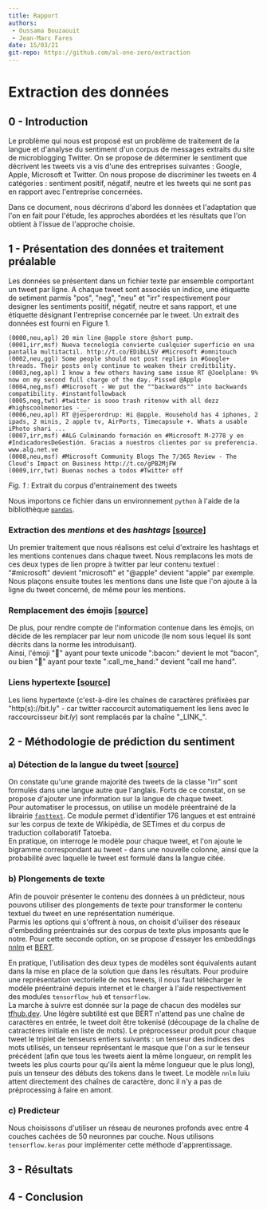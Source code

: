 ```yaml
---
title: Rapport
authors: 
 - Oussama Bouzaouit
 - Jean-Marc Fares
date: 15/03/21
git-repo: https://github.com/al-one-zero/extraction
---
```


Extraction des données
===

0 - Introduction
---
Le problème qui nous est proposé est un problème de traitement de la langue et d'analyse du sentiment d'un corpus de messages extraits du site de microblogging Twitter. On se propose de déterminer le sentiment que décrivent les tweets vis a vis d'une des entreprises suivantes : Google, Apple, Microsoft et Twitter.
On nous propose de discriminer les tweets en 4 catégories : sentiment positif, négatif, neutre et les tweets qui ne sont pas en rapport avec l'entreprise concernées.

Dans ce document, nous décrirons d'abord les données et l'adaptation que l'on en fait pour l'étude, les approches abordées et les résultats que l'on obtient à l'issue de l'approche choisie.

1 - Présentation des données et traitement préalable
---
Les données se présentent dans un fichier texte par ensemble comportant un tweet par ligne. A chaque tweet sont associés un indice, une étiquette de setiment parmis "pos", "neg", "neu" et "irr" respectivement pour designer les sentiments positif, négatif, neutre et sans rapport, et une étiquette désignant l'entreprise concernée par le tweet. Un extrait des données est fourni en Figure 1.

```
(0000,neu,apl) 20 min line @apple store @short pump.
(0001,irr,msf) Nueva tecnología convierte cualquier superficie en una pantalla multitactil. http://t.co/EDibLL5V #Microsoft #omnitouch
(0002,neu,ggl) Some people should not post replies in #Google+ threads. Their posts only continue to weaken their creditbility.
(0003,neg,apl) I know a few others having same issue RT @Joelplane: 9% now on my second full charge of the day. Pissed @Apple
(0004,neg,msf) #Microsoft - We put the ""backwards"" into backwards compatibility. #instantfollowback
(0005,neg,twt) #twitter is sooo trash ritenow with all dezz #highscoolmemories -__-
(0006,neu,apl) RT @jesperordrup: Hi @apple. Household has 4 iphones, 2 ipads, 2 minis, 2 apple tv, AirPorts, Timecapsule +. Whats a usable iPhoto shari ...
(0007,irr,msf) #ALG Culminando formación en #Microsoft M-2778 y en #IndicadoresDeGestión. Gracias a nuestros clientes por su preferencia. www.alg.net.ve
(0008,neu,msf) #Microsoft Community Blogs The 7/365 Review - The Cloud's Impact on Business http://t.co/gPB2MjFW
(0009,irr,twt) Buenas noches a todos #Twitter off
```
_Fig. 1 :_ Extrait du corpus d'entrainement des tweets

Nous importons ce fichier dans un environnement `python` à l'aide de la bibliothèque [`pandas`](http://pandas.pydata.org).

### Extraction des _mentions_ et des _hashtags_ [[source]](https://github.com/al-one-zero/extraction/blob/2b1308c63e731643da9f3b4c6b174716c13e6873/extraction/preprocessing.py#L54)

Un premier traitement que nous réalisons est celui d'extraire les hashtags et les mentions contenues dans chaque tweet. Nous remplacons les mots de ces deux types de lien propre à twitter par leur contenu textuel : "#microsoft" devient "microsoft" et "@apple" devient "apple" par exemple. Nous plaçons ensuite toutes les mentions dans une liste que l'on ajoute à la ligne du tweet concerné, de même pour les mentions.

### Remplacement des émojis [[source]](https://github.com/al-one-zero/extraction/blob/2b1308c63e731643da9f3b4c6b174716c13e6873/extraction/preprocessing.py#L31)

De plus, pour rendre compte de l'information contenue dans les émojis, on décide de les remplacer par leur nom unicode (le nom sous lequel ils sont décrits dans la norme les introduisant).  
Ainsi, l'émoji "🥓" ayant pour texte unicode "\:bacon:" devient le mot "bacon", ou bien "🤙" ayant pour texte  "\:call_me_hand:" devient "call me hand".

### Liens hypertexte [[source]](https://github.com/al-one-zero/extraction/blob/2b1308c63e731643da9f3b4c6b174716c13e6873/extraction/preprocessing.py#L20)

Les liens hypertexte (c'est-à-dire les chaînes de caractères préfixées par "http(s)://bit.ly" - car twitter raccourcit automatiquement les liens avec le raccourcisseur _bit.ly_) sont remplacés par la chaîne "\_LINK_".

## 2 - Méthodologie de prédiction du sentiment

### a) Détection de la langue du tweet [[source]](https://github.com/al-one-zero/extraction/blob/2b1308c63e731643da9f3b4c6b174716c13e6873/extraction/preprocessing.py#L87)

On constate qu'une grande majorité des tweets de la classe "irr" sont formulés dans une langue autre que l'anglais. Forts de ce constat, on se propose d'ajouter une information sur la langue de chaque tweet.  
Pour automatiser le processus, on utilise un modèle préentrainé de la librairie [`fasttext`](https://fasttext.cc/docs/en/language-identification.html). Ce module permet d'identifier 176 langues et est entrainé sur les corpus de texte de Wikipédia, de SETimes et du corpus de traduction collaboratif Tatoeba.  
En pratique, on interroge le modèle pour chaque tweet, et l'on ajoute le bigramme correspondant au tweet - dans une nouvelle colonne, ainsi que la probabilité avec laquelle le tweet est formulé dans la langue citée.

### b) Plongements de texte

Afin de pouvoir présenter le contenu des données à un prédicteur, nous pouvons utiliser des plongements de texte pour transformer le contenu textuel du tweet en une représentation numérique.  
Parmis les options qui s'offrent à nous, on choisit d'uiliser des réseaux d'embedding préentrainés sur des corpus de texte plus imposants que le notre. Pour cette seconde option, on se propose d'essayer les embeddings [nnlm](https://tfhub.dev/google/nnlm-en-dim128/2) et [BERT](https://tfhub.dev/tensorflow/bert_en_uncased_L-12_H-768_A-12/3).

En pratique, l'utilisation des deux types de modèles sont équivalents autant dans la mise en place de la solution que dans les résultats.
Pour produire une représentation vectorielle de nos tweets, il nous faut télécharger le modèle préentrainé depuis internet et le charger à l'aide respectivement des modules `tensorflow_hub` et `tensorflow`.  
La marche à suivre est donnée sur la page de chacun des modèles sur [tfhub.dev](https://tfhub.dev). Une légère subtilité est que BERT n'attend pas une chaîne de caractères en entrée, le tweet doit être tokenisé (découpage de la chaîne de catractères initiale en liste de mots). Le préprocesseur produit pour chaque tweet le triplet de tenseurs entiers suivants : un tenseur des indices des mots utilisés, un tenseur représentant le masque que l'on a sur le tenseur précédent (afin que tous les tweets aient la même longueur, on remplit les tweets les plus courts pour qu'ils aient la même longueur que le plus long), puis un tenseur des débuts des tokens dans le tweet. Le modèle `nnlm` luiu attent directement des chaînes de caractère, donc il n'y a pas de préprocessing à faire en amont.  

### c) Predicteur

Nous choisissons d'utiliser un réseau de neurones profonds avec entre 4 couches cachées de 50 neuronnes par couche. Nous utilisons `tensorflow.keras` pour implémenter cette méthode d'apprentissage.

## 3 - Résultats

## 4 - Conclusion

